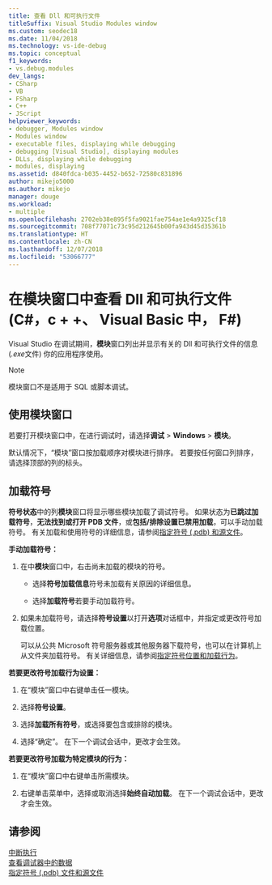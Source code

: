 ```yaml
---
title: 查看 Dll 和可执行文件
titleSuffix: Visual Studio Modules window
ms.custom: seodec18
ms.date: 11/04/2018
ms.technology: vs-ide-debug
ms.topic: conceptual
f1_keywords:
- vs.debug.modules
dev_langs:
- CSharp
- VB
- FSharp
- C++
- JScript
helpviewer_keywords:
- debugger, Modules window
- Modules window
- executable files, displaying while debugging
- debugging [Visual Studio], displaying modules
- DLLs, displaying while debugging
- modules, displaying
ms.assetid: d840fdca-b035-4452-b652-72580c831896
author: mikejo5000
ms.author: mikejo
manager: douge
ms.workload:
- multiple
ms.openlocfilehash: 2702eb38e895f5fa9021fae754ae1e4a9325cf18
ms.sourcegitcommit: 708f77071c73c95d212645b00fa943d45d35361b
ms.translationtype: HT
ms.contentlocale: zh-CN
ms.lasthandoff: 12/07/2018
ms.locfileid: "53066777"
---
```

# <a name="view-dlls-and-executables-in-the-modules-window-c-c-visual-basic-f"></a>在模块窗口中查看 Dll 和可执行文件 (C#，c + +、 Visual Basic 中， F#)
 
Visual Studio 在调试期间，**模块**窗口列出并显示有关的 Dll 和可执行文件的信息 (*.exe*文件) 你的应用程序使用。 

> [!NOTE]
> 模块窗口不是适用于 SQL 或脚本调试。 
  
## <a name="use-the-modules-window"></a>使用模块窗口

若要打开模块窗口中，在进行调试时，请选择**调试** > **Windows** > **模块**。 
  
默认情况下，“模块”窗口按加载顺序对模块进行排序。 若要按任何窗口列排序，请选择顶部的列的标头。  
  
## <a name="load-symbols"></a>加载符号  

**符号状态**中的列**模块**窗口将显示哪些模块加载了调试符号。 如果状态为**已跳过加载符号**，**无法找到或打开 PDB 文件**，或**包括/排除设置已禁用加载**，可以手动加载符号。 有关加载和使用符号的详细信息，请参阅[指定符号 (.pdb) 和源文件](../debugger/specify-symbol-dot-pdb-and-source-files-in-the-visual-studio-debugger.md)。

**手动加载符号：**  

1. 在中**模块**窗口中，右击尚未加载的模块的符号。 
   
   - 选择**符号加载信息**符号未加载有关原因的详细信息。 
   
   - 选择**加载符号**若要手动加载符号。  
   
1. 如果未加载符号，请选择**符号设置**以打开**选项**对话框中，并指定或更改符号加载位置。 
   
   可以从公共 Microsoft 符号服务器或其他服务器下载符号，也可以在计算机上从文件夹加载符号。 有关详细信息，请参阅[指定符号位置和加载行为](../debugger/specify-symbol-dot-pdb-and-source-files-in-the-visual-studio-debugger.md#BKMK_Specify_symbol_locations_and_loading_behavior)。   

**若要更改符号加载行为设置：**  

1. 在“模块”窗口中右键单击任一模块。  
   
1. 选择**符号设置**。  
  
1. 选择**加载所有符号**，或选择要包含或排除的模块。  
  
1. 选择“确定”。 在下一个调试会话中，更改才会生效。  
  
**若要更改符号加载为特定模块的行为：**  

1.  在“模块”窗口中右键单击所需模块。  

1.  右键单击菜单中，选择或取消选择**始终自动加载**。 在下一个调试会话中，更改才会生效。  
  
## <a name="see-also"></a>请参阅  
 [中断执行](/previous-versions/visualstudio/visual-studio-2010/7z9se2d8(v=vs.100))   
 [查看调试器中的数据](../debugger/viewing-data-in-the-debugger.md)   
 [指定符号 (.pdb) 文件和源文件](../debugger/specify-symbol-dot-pdb-and-source-files-in-the-visual-studio-debugger.md)